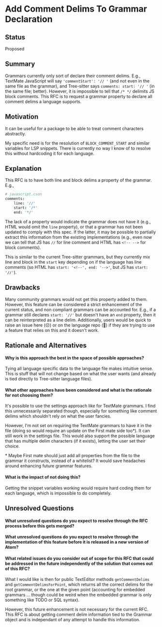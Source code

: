# Add Comment Delims To Grammar Declaration

## Status

Proposed

## Summary

Grammars currently only sort of declare their comment delims. E.g., TextMate JavaScript will say `'commentStart': '// '` (and not even in the same file as the grammar), and Tree-sitter says `comments: start: '// '` (in the same file; better). However, it is impossible to tell that `/* */` delimits JS block comments. This RFC is to request a grammar property to declare all comment delims a language supports.

## Motivation

It can be useful for a package to be able to treat comment characters abstractly.

My specific need is for the resolution of `BLOCK_COMMENT_START` and similar variables for LSP snippets. There is currently no way I know of to resolve this without hardcoding it for each language.

## Explanation

This RFC is to have both line and block delims a property of the grammar. E.g.,
```cson
# javascript.cson
comments:
    line: '//'
    start: '/*'
    end: '*/'
```

The lack of a property would indicate the grammar does not have it (e.g., HTML would omit the `line` property), or that a grammar has not been updated to comply with this spec. If the latter, it may be possible to partially extract this information from the existing implementations (e.g., even now we can tell that JS has `//` for line comment and HTML has `<!-- -->` for block comments).

This is similar to the current Tree-sitter grammars, but they currently mix line and block in the `start` key depending on if the language has line comments (so HTML has `start: '<!--', end: '-->'`, but JS has `start: '//'`).

## Drawbacks

Many community grammars would not get this property added to them. However, this feature can be considered a strict enhancement of the current status, and non compliant grammars can be accounted for. E.g., if a grammar still declares `start: '//'` but doesn't have an `end` property, then it can be reinterpreted as a line delim. Additionally, users would be quick to raise an issue here (:frowning_face:) or on the language repo (:slightly_smiling_face:) if they are trying to use a feature that relies on this and it doesn't work.

## Rationale and Alternatives

#### Why is this approach the best in the space of possible approaches?
Tying all language specific data to the language file makes intuitive sense. This is stuff that will not change based on what the user wants (and already is tied directly to Tree-sitter language files).

#### What other approaches have been considered and what is the rationale for not choosing them?
It's possible to use the settings approach like for TextMate grammars. I find this unnecessarily separated though, especially for something like comment delims which shouldn't rely on what the user fancies.

However, I'm not set on requiring the TextMate grammars to have it in the file (doing so would require an update on the First mate side too*). It can still work in the settings file. This would also support the possible language that has multiple delim characters (if it exists), letting the user set their choice.

\* Maybe First mate should just add all properties from the file to the grammar it constructs, instead of a whitelist? It would save headaches around enhancing future grammar features.


#### What is the impact of not doing this?
  Getting the snippet variables working would require hard coding them for each language, which is impossible to do completely.

## Unresolved Questions

####  What unresolved questions do you expect to resolve through the RFC process before this gets merged?
#### What unresolved questions do you expect to resolve through the implementation of this feature before it is released in a new version of Atom?
#### What related issues do you consider out of scope for this RFC that could be addressed in the future independently of the solution that comes out of this RFC?
What I would like is then for public TextEditor methods `getCommentDelims` and `getCommentDelimsForPoint`, which returns all the correct delims for the root grammar, or the one at the given point (accounting for embedded grammars ... though could be weird when the embedded grammar is only something like TODO or SQL syntax).

However, this future enhancement is not necessary for the current RFC. This RFC is about getting comment delim information tied to the Grammar object and is independant of any attempt to handle this information.
